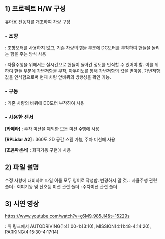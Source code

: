 ## 1) 프로젝트 H/W 구성
유아용 전동차를 개조하여 차량 구성
### - 조향
: 조향모터를 사용하지 않고, 기존 차량의 핸들 부분에 DC모터를 부착하여 핸들을 돌리는 힘을 주는 방식 사용


: 자율주행을 위해서는 실시간으로 핸들이 돌아간 정도를 인식할 수 있어야 함. 이를 위하여 핸들 부분에 가변저항을 부착, 아두이노를 통해 가변저항의 값을 받아옴. 가변저항 값을 인식함으로써 현재 차량 앞바퀴의 방향성을 확인 가능. 
### - 구동
: 기존 차량의 바퀴에 DC모터 부착하여 사용
### - 사용한 센서
**[카메라]**
: 주차 미션을 제외한 모든 미션 수행에 사용


**[RPLidar A2]**
: 360도 2D 공간 스캔 가능, 주차 미션에 사용


**[초음파센서]**
: 회피기동 구현에 사용 

## 2) 파일 설명
수정 사항에 대비하여 파일 이름 모두 영어로 작성함. 변경하지 말 것.
<AUTODRIVING>: 자율주행 관련 폴더
<MISSION>: 회피기동 및 신호등 미션 관련 폴더 
<PARKING>: 주차미션 관련 폴더 

## 3) 시연 영상
<https://www.youtube.com/watch?v=g6M9_985Jl4&t=15229s>


: 위 링크에서 AUTODRIVING(1:41:00-1:43:10), MISSION(4:11:48-4:14:20), PARKING(4:15:30-4:17:14)
